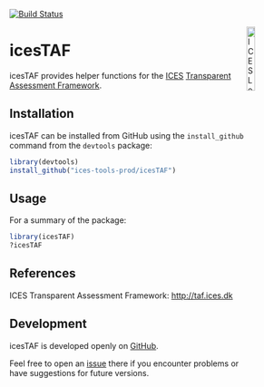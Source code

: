 [![Build Status](https://travis-ci.org/ices-tools-prod/icesTAF.svg?branch=master)](https://travis-ci.org/ices-tools-prod/icesTAF)

[<img align="right" alt="ICES Logo" width="17%" height="17%" src="http://ices.dk/_layouts/15/1033/images/icesimg/iceslogo.png">](http://ices.dk)

icesTAF
=======

icesTAF provides helper functions for the [ICES](http://ices.dk)
[Transparent Assessment Framework](http://taf.ices.dk).

<!-- icesTAF is implemented as an [R](https://www.r-project.org) package and
available on [CRAN](https://cran.r-project.org/package=icesTAF). -->

Installation
------------

icesTAF can be installed from GitHub using the `install_github` command from the
`devtools` package:

```R
library(devtools)
install_github("ices-tools-prod/icesTAF")
```

Usage
-----

For a summary of the package:

```R
library(icesTAF)
?icesTAF
```

References
----------

ICES Transparent Assessment Framework:
http://taf.ices.dk

Development
-----------

icesTAF is developed openly on
[GitHub](https://github.com/ices-tools-prod/icesTAF).

Feel free to open an
[issue](https://github.com/ices-tools-prod/icesTAF/issues) there if you
encounter problems or have suggestions for future versions.

<!--
The current development version can be installed using:

```R
library(devtools)
install_github("ices-tools-prod/icesTAF")
```
-->
